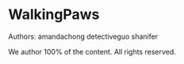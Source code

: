 WalkingPaws
===========

Authors:
amandachong
detectiveguo
shanifer

We author 100% of the content. All rights reserved.
